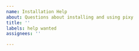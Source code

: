 ```yaml
---
name: Installation Help
about: Questions about installing and using pixy
title: ''
labels: help wanted
assignees: ''

---
```



